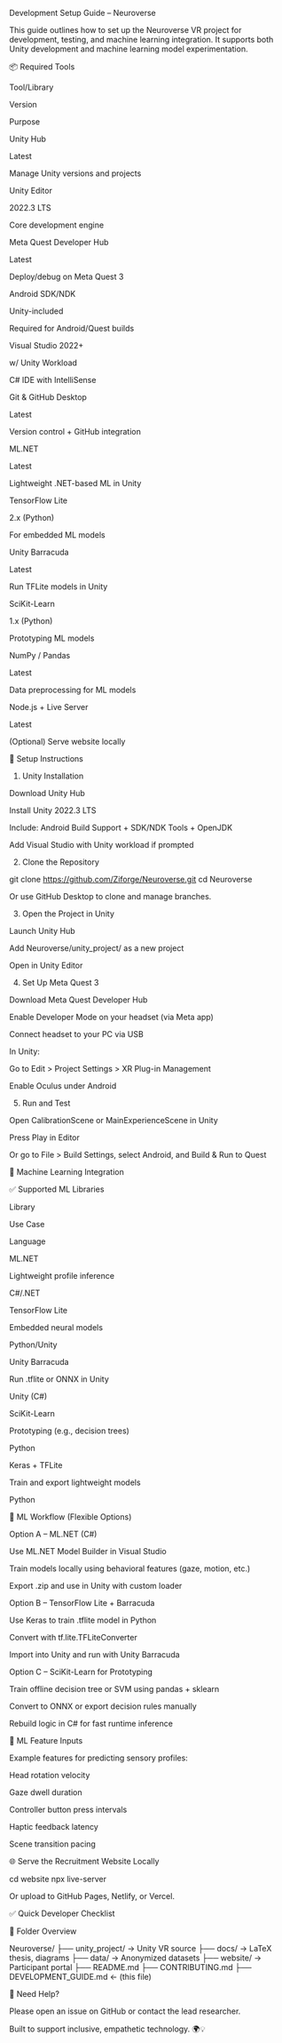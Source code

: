 Development Setup Guide – Neuroverse

This guide outlines how to set up the Neuroverse VR project for development, testing, and machine learning integration. It supports both Unity development and machine learning model experimentation.

📦 Required Tools

Tool/Library

Version

Purpose

Unity Hub

Latest

Manage Unity versions and projects

Unity Editor

2022.3 LTS

Core development engine

Meta Quest Developer Hub

Latest

Deploy/debug on Meta Quest 3

Android SDK/NDK

Unity-included

Required for Android/Quest builds

Visual Studio 2022+

w/ Unity Workload

C# IDE with IntelliSense

Git & GitHub Desktop

Latest

Version control + GitHub integration

ML.NET

Latest

Lightweight .NET-based ML in Unity

TensorFlow Lite

2.x (Python)

For embedded ML models

Unity Barracuda

Latest

Run TFLite models in Unity

SciKit-Learn

1.x (Python)

Prototyping ML models

NumPy / Pandas

Latest

Data preprocessing for ML models

Node.js + Live Server

Latest

(Optional) Serve website locally

🧩 Setup Instructions

1. Unity Installation

Download Unity Hub

Install Unity 2022.3 LTS

Include: Android Build Support + SDK/NDK Tools + OpenJDK

Add Visual Studio with Unity workload if prompted

2. Clone the Repository

git clone https://github.com/Ziforge/Neuroverse.git
cd Neuroverse

Or use GitHub Desktop to clone and manage branches.

3. Open the Project in Unity

Launch Unity Hub

Add Neuroverse/unity_project/ as a new project

Open in Unity Editor

4. Set Up Meta Quest 3

Download Meta Quest Developer Hub

Enable Developer Mode on your headset (via Meta app)

Connect headset to your PC via USB

In Unity:

Go to Edit > Project Settings > XR Plug-in Management

Enable Oculus under Android

5. Run and Test

Open CalibrationScene or MainExperienceScene in Unity

Press Play in Editor

Or go to File > Build Settings, select Android, and Build & Run to Quest

🧠 Machine Learning Integration

✅ Supported ML Libraries

Library

Use Case

Language

ML.NET

Lightweight profile inference

C#/.NET

TensorFlow Lite

Embedded neural models

Python/Unity

Unity Barracuda

Run .tflite or ONNX in Unity

Unity (C#)

SciKit-Learn

Prototyping (e.g., decision trees)

Python

Keras + TFLite

Train and export lightweight models

Python

🔄 ML Workflow (Flexible Options)

Option A – ML.NET (C#)

Use ML.NET Model Builder in Visual Studio

Train models locally using behavioral features (gaze, motion, etc.)

Export .zip and use in Unity with custom loader

Option B – TensorFlow Lite + Barracuda

Use Keras to train .tflite model in Python

Convert with tf.lite.TFLiteConverter

Import into Unity and run with Unity Barracuda

Option C – SciKit-Learn for Prototyping

Train offline decision tree or SVM using pandas + sklearn

Convert to ONNX or export decision rules manually

Rebuild logic in C# for fast runtime inference

🧪 ML Feature Inputs

Example features for predicting sensory profiles:

Head rotation velocity

Gaze dwell duration

Controller button press intervals

Haptic feedback latency

Scene transition pacing

🌐 Serve the Recruitment Website Locally

cd website
npx live-server

Or upload to GitHub Pages, Netlify, or Vercel.

✅ Quick Developer Checklist



📂 Folder Overview

Neuroverse/
├── unity_project/       → Unity VR source
├── docs/                → LaTeX thesis, diagrams
├── data/                → Anonymized datasets
├── website/             → Participant portal
├── README.md
├── CONTRIBUTING.md
├── DEVELOPMENT_GUIDE.md ← (this file)

💬 Need Help?

Please open an issue on GitHub or contact the lead researcher.

Built to support inclusive, empathetic technology. 🌍💡

